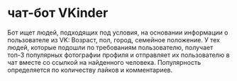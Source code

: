 # чат-бот VKinder #
Бот ищет людей, подходящих под условия, на основании информации о пользователе из VK:
Возраст,
пол,
город,
семейное положение.
У тех людей, которые подошли по требованиям пользователю, получает топ-3 популярных фотографии профиля и отправляет их пользователю в чат вместе со ссылкой на найденного человека.
Популярность определяется по количеству лайков и комментариев.